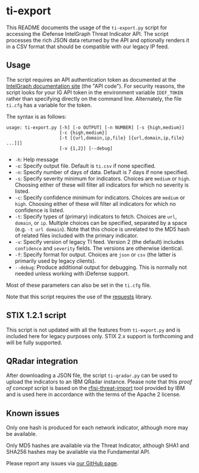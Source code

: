 # ti-export

This README documents the usage of the `ti-export.py` script for accessing the iDefense IntelGraph Threat Indicator API. The script processes the rich JSON data returned by the API and optionally renders it in a CSV format that should be compatible with our legacy IP feed.

## Usage

The script requires an API authentication token as documented at the [IntelGraph documentation site](https://intelgraph.idefense.com/#/docs/view#page-section-2-0) (the "API code"). For security reasons, the script looks for your IG API token in the environment variable `IDEF_TOKEN` rather than specifying directly on the command line. Alternately, the file `ti.cfg` has a variable for the token.

The syntax is as follows:

```
usage: ti-export.py [-h] [-o OUTPUT] [-n NUMBER] [-s {high,medium}]
                    [-c {high,medium}]
                    [-t [{url,domain,ip,file} [{url,domain,ip,file} ...]]]
                    [-v {1,2}] [--debug]
```

- `-h`: Help message
- `-o`: Specify output file. Default is `ti.csv` if none specified.
- `-n`: Specify number of days of data. Default is 7 days if none specified.
- `-s`: Specify severity minimum for indicators. Choices are `medium` or `high`. Choosing either of these will filter all indicators for which no severity is listed.
- `-c`: Specify confidence minimum for indicators. Choices are `medium` or `high`. Choosing either of these will filter all indicators for which no confidence is listed.
- `-t`: Specify types of (primary) indicators to fetch. Choices are `url`, `domain`, or `ip`. Multiple choices can be specified, separated by a space (e.g. `-t url domain`). Note that this choice is unrelated to the MD5 hash of related files included with the primary indicator.
- `-v`: Specify version of legacy TI feed. Version 2 (the default) includes `confidence` and `severity` fields. The versions are otherwise identical.
- `-f`: Specify format for output. Choices are `json` or `csv` (the latter is primarily used by legacy clients).
- `--debug`: Produce additional output for debugging. This is normally not needed unless working with iDefense support.

Most of these parameters can also be set in the `ti.cfg` file.

Note that this script requires the use of the [requests](http://docs.python-requests.org/en/master/) library.

## STIX 1.2.1 script
This script is not updated with all the features from `ti-export.py` and is included here for legacy purposes only. STIX 2.x support is forthcoming and will be fully supported.

## QRadar integration

After downloading a JSON file, the script `ti-qradar.py` can be used to upload the indicators to an IBM QRadar instance. Please note that this *proof of concept* script is based on the [rfisi-threat-import](https://github.com/ibm-security-intelligence/data-import/tree/master/rfisi-threat-import) tool provided by IBM and is used here in accordance with the terms of the Apache 2 license. 

## Known issues

Only one hash is produced for each network indicator, although more may be available.

Only MD5 hashes are available via the Threat Indicator, although SHA1 and SHA256 hashes may be available via the Fundamental API.

Please report any issues via [our GitHub page](https://github.com/iDefense/ti-export).

